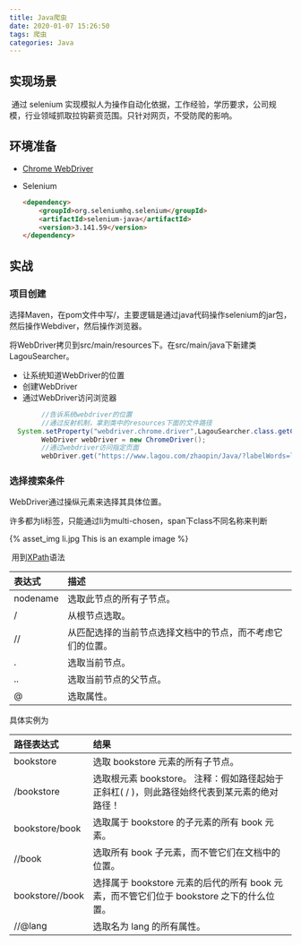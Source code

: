 ```yaml
---
title: Java爬虫
date: 2020-01-07 15:26:50
tags: 爬虫
categories: Java
---
```


## 实现场景

​	通过 selenium 实现模拟人为操作自动化依据，工作经验，学历要求，公司规模，行业领域抓取拉钩薪资范围。只针对网页，不受防爬的影响。

## 环境准备

- [Chrome WebDriver](http://npm.taobao.org/mirrors/chromedriver)

- Selenium

  ~~~html
  <dependency>
      <groupId>org.seleniumhq.selenium</groupId>
      <artifactId>selenium-java</artifactId>
      <version>3.141.59</version>
  </dependency>
  ~~~

## 实战

### 项目创建

选择Maven，在pom文件中写<dependencies>/<dependency>，主要逻辑是通过java代码操作selenium的jar包，然后操作Webdiver，然后操作浏览器。

将WebDriver拷贝到src/main/resources下。在src/main/java下新建类LagouSearcher。

- 让系统知道WebDriver的位置
- 创建WebDriver
- 通过WebDriver访问浏览器

~~~java
        //告诉系统webdriver的位置
        //通过反射机制，拿到类中的resources下面的文件路径 
  System.setProperty("webdriver.chrome.driver",LagouSearcher.class.getClassLoader().getResource("chromedriver.exe").getPath());
        WebDriver webDriver = new ChromeDriver();
        //通过webdriver访问指定页面
        webDriver.get("https://www.lagou.com/zhaopin/Java/?labelWords=label");
~~~

### 选择搜索条件

WebDriver通过操纵元素来选择其具体位置。

​	许多都为li标签，只能通过li为multi-chosen，span下class不同名称来判断

{% asset_img li.jpg This is an example image %}

​	用到[XPath](https://www.w3school.com.cn/xpath/xpath_syntax.asp)语法

| 表达式   | 描述                                                       |
| :------- | :--------------------------------------------------------- |
| nodename | 选取此节点的所有子节点。                                   |
| /        | 从根节点选取。                                             |
| //       | 从匹配选择的当前节点选择文档中的节点，而不考虑它们的位置。 |
| .        | 选取当前节点。                                             |
| ..       | 选取当前节点的父节点。                                     |
| @        | 选取属性。                                                 |

具体实例为

| 路径表达式      | 结果                                                         |
| :-------------- | :----------------------------------------------------------- |
| bookstore       | 选取 bookstore 元素的所有子节点。                            |
| /bookstore      | 选取根元素 bookstore。 注释：假如路径起始于正斜杠( / )，则此路径始终代表到某元素的绝对路径！ |
| bookstore/book  | 选取属于 bookstore 的子元素的所有 book 元素。                |
| //book          | 选取所有 book 子元素，而不管它们在文档中的位置。             |
| bookstore//book | 选择属于 bookstore 元素的后代的所有 book 元素，而不管它们位于 bookstore 之下的什么位置。 |
| //@lang         | 选取名为 lang 的所有属性。                                   |